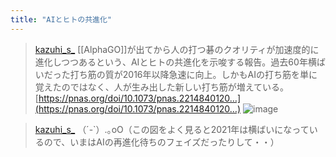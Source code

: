 ```yaml
---
title: "AIとヒトの共進化"
---
```


> [kazuhi_s_](https://twitter.com/kazuhi_s_/status/1638430695524831232/photo/1) [[AlphaGO]]が出てから人の打つ碁のクオリティが加速度的に進化しつつあるという、AIとヒトの共進化を示唆する報告。過去60年横ばいだった打ち筋の質が2016年以降急速に向上。しかもAIの打ち筋を単に覚えたのではなく、人が生み出した新しい打ち筋が増えている。
>  [https://pnas.org/doi/10.1073/pnas.2214840120…](https://pnas.org/doi/10.1073/pnas.2214840120…)
>  ![image](https://pbs.twimg.com/media/Frzf9JlaEAEufSD?format=jpg&name=medium#.png)

> [kazuhi_s_](https://twitter.com/kazuhi_s_/status/1638433412565577728) （´-`）.｡oO（この図をよく見ると2021年は横ばいになっているので、いまはAIの再進化待ちのフェイズだったりして・・）
